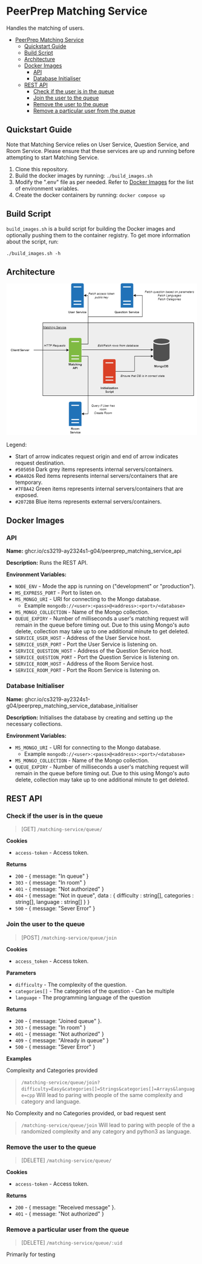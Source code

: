 # PeerPrep Matching Service

Handles the matching of users.

- [PeerPrep Matching Service](#peerprep-matching-service)
  - [Quickstart Guide](#quickstart-guide)
  - [Build Script](#build-script)
  - [Architecture](#architecture)
  - [Docker Images](#docker-images)
    - [API](#api)
    - [Database Initialiser](#database-initialiser)
  - [REST API](#rest-api)
    - [Check if the user is in the queue](#check-if-the-user-is-in-the-queue)
    - [Join the user to the queue](#join-the-user-to-the-queue)
    - [Remove the user to the queue](#remove-the-user-to-the-queue)
    - [Remove a particular user from the queue](#remove-a-particular-user-from-the-queue)

## Quickstart Guide

Note that Matching Service relies on User Service, Question Service, and Room Service. Please ensure that these services are up and running before attempting to start Matching Service.

1. Clone this repository.
2. Build the docker images by running: `./build_images.sh`
3. Modify the ".env" file as per needed. Refer to [Docker Images](#docker-images) for the list of environment variables.
4. Create the docker containers by running: `docker compose up`

## Build Script

`build_images.sh` is a build script for building the Docker images and optionally pushing them to the container registry. To get more information about the script, run:

```
./build_images.sh -h
```

## Architecture

![](./images/architecture.png)

Legend:

- Start of arrow indicates request origin and end of arrow indicates request destination.
- `#505050` Dark grey items represents internal servers/containers.
- `#DA4026` Red items represents internal servers/containers that are temporary.
- `#7FBA42` Green items represents internal servers/containers that are exposed.
- `#2072B8` Blue items represents external servers/containers.

## Docker Images

### API

**Name:** ghcr.io/cs3219-ay2324s1-g04/peerprep_matching_service_api

**Description:** Runs the REST API.

**Environment Variables:**

- `NODE_ENV` - Mode the app is running on ("development" or "production").
- `MS_EXPRESS_PORT` - Port to listen on.
- `MS_MONGO_URI` - URI for connecting to the Mongo database.
  - Example `mongodb://<user>:<pass>@<address>:<port>/<database>`
- `MS_MONGO_COLLECTION` - Name of the Mongo collection.
- `QUEUE_EXPIRY` - Number of milliseconds a user's matching request will remain in the queue before timing out. Due to this using Mongo's auto delete, collection may take up to one additional minute to get deleted.
- `SERVICE_USER_HOST` - Address of the User Service host.
- `SERVICE_USER_PORT` - Port the User Service is listening on.
- `SERVICE_QUESTION_HOST` - Address of the Question Service host.
- `SERVICE_QUESTION_PORT` - Port the Question Service is listening on.
- `SERVICE_ROOM_HOST` - Address of the Room Service host.
- `SERVICE_ROOM_PORT` - Port the Room Service is listening on.

### Database Initialiser

**Name:** ghcr.io/cs3219-ay2324s1-g04/peerprep_matching_service_database_initialiser

**Description:** Initialises the database by creating and setting up the necessary collections.

**Environment Variables:**

- `MS_MONGO_URI` - URI for connecting to the Mongo database.
  - Example `mongodb://<user>:<pass>@<address>:<port>/<database>`
- `MS_MONGO_COLLECTION` - Name of the Mongo collection.
- `QUEUE_EXPIRY` - Number of milliseconds a user's matching request will remain in the queue before timing out. Due to this using Mongo's auto delete, collection may take up to one additional minute to get deleted.

## REST API

### Check if the user is in the queue

> [GET] `/matching-service/queue/`

**Cookies**

- `access-token` - Access token.

**Returns**

- `200` - { message: "In queue" }
- `303` - { message: "In room" }
- `401` - { message: "Not authorized" }
- `404` - { message: "Not in queue", data : { difficulty : string[], categories : string[], language : string[] } }
- `500` - { message: "Sever Error" }

### Join the user to the queue

> [POST] `/matching-service/queue/join`

**Cookies**

- `access_token` - Access token.

**Parameters**

- `difficulty` - The complexity of the question.
- `categories[]` - The categories of the question - Can be multiple
- `language` - The programming language of the question

**Returns**

- `200` - { message: "Joined queue" }.
- `303` - { message: "In room" }
- `401` - { message: "Not authorized" }
- `409` - { message: "Already in queue" }
- `500` - { message: "Sever Error" }

**Examples**

Complexity and Categories provided
> `/matching-service/queue/join?difficulty=Easy&categories[]=Strings&categories[]=Arrays&language=cpp`
Will lead to paring with people of the same complexity and category and language.

No Complexity and no Categories provided, or bad request sent
> `/matching-service/queue/join`
Will lead to paring with people of the a randomized complexity and any category and python3 as language.


### Remove the user to the queue

> [DELETE] `/matching-service/queue/`

**Cookies**

- `access-token` - Access token.

**Returns**

- `200` - { message: "Received message" }.
- `401` - { message: "Not authorized" }

### Remove a particular user from the queue

> [DELETE] `/matching-service/queue/:uid`

Primarily for testing
